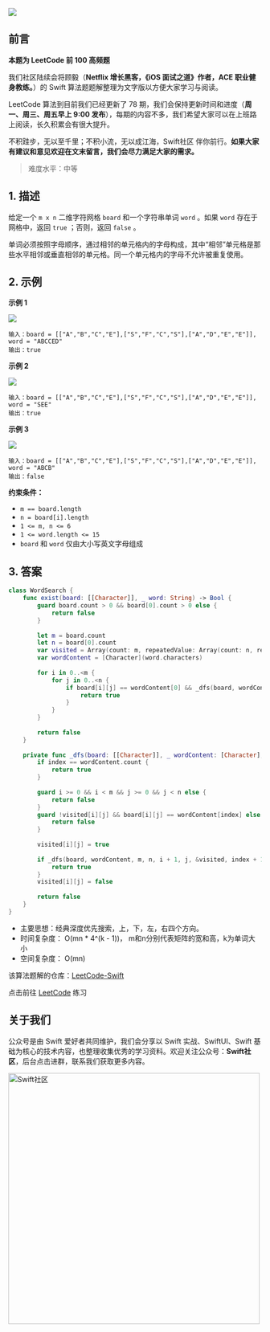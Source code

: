 ![](https://upload-images.jianshu.io/upload_images/2829694-8d80389416deefc4.png?imageMogr2/auto-orient/strip%7CimageView2/2/w/1240)

## 前言

**本题为 LeetCode 前 100 高频题**

我们社区陆续会将顾毅（**Netflix 增长黑客，《iOS 面试之道》作者，ACE 职业健身教练。**）的 Swift 算法题题解整理为文字版以方便大家学习与阅读。

LeetCode 算法到目前我们已经更新了 78 期，我们会保持更新时间和进度（**周一、周三、周五早上 9:00 发布**），每期的内容不多，我们希望大家可以在上班路上阅读，长久积累会有很大提升。

不积跬步，无以至千里；不积小流，无以成江海，Swift社区 伴你前行。**如果大家有建议和意见欢迎在文末留言，我们会尽力满足大家的需求。**

> 难度水平：中等

## 1. 描述

给定一个 `m x n` 二维字符网格 `board` 和一个字符串单词 `word` 。如果 `word` 存在于网格中，返回 `true` ；否则，返回 `false` 。

单词必须按照字母顺序，通过相邻的单元格内的字母构成，其中“相邻”单元格是那些水平相邻或垂直相邻的单元格。同一个单元格内的字母不允许被重复使用。

## 2. 示例

**示例 1**

![](https://images.xiaozhuanlan.com/photo/2022/01dc86a2e8777fa372b18296e334142b.png)

```
输入：board = [["A","B","C","E"],["S","F","C","S"],["A","D","E","E"]], word = "ABCCED"
输出：true
```

**示例 2**

![](https://images.xiaozhuanlan.com/photo/2022/07d5e0146bf7c3eeb14504736ed338c0.png)

```
输入：board = [["A","B","C","E"],["S","F","C","S"],["A","D","E","E"]], word = "SEE"
输出：true
```
**示例 3**

![](https://files.mdnice.com/user/17787/5d692bd2-0e4b-42cc-8bba-474a600acc8f.png)

```
输入：board = [["A","B","C","E"],["S","F","C","S"],["A","D","E","E"]], word = "ABCB"
输出：false
```

**约束条件：**

- `m == board.length`
- `n = board[i].length`
- `1 <= m, n <= 6`
- `1 <= word.length <= 15`
- `board` 和 `word` 仅由大小写英文字母组成

## 3. 答案

```swift
class WordSearch {
    func exist(board: [[Character]], _ word: String) -> Bool {
        guard board.count > 0 && board[0].count > 0 else {
            return false
        }
        
        let m = board.count
        let n = board[0].count
        var visited = Array(count: m, repeatedValue: Array(count: n, repeatedValue: false))
        var wordContent = [Character](word.characters)
        
        for i in 0..<m {
            for j in 0..<n {
                if board[i][j] == wordContent[0] && _dfs(board, wordContent, m, n, i, j, &visited, 0) {
                    return true
                }
            }
        }
        
        return false
    }
    
    private func _dfs(board: [[Character]], _ wordContent: [Character], _ m: Int, _ n: Int, _ i: Int, _ j: Int, inout _ visited: [[Bool]], _ index: Int) -> Bool {
        if index == wordContent.count {
            return true
        }
    
        guard i >= 0 && i < m && j >= 0 && j < n else {
            return false
        }
        guard !visited[i][j] && board[i][j] == wordContent[index] else {
            return false
        }
        
        visited[i][j] = true
        
        if _dfs(board, wordContent, m, n, i + 1, j, &visited, index + 1) || _dfs(board, wordContent, m, n, i - 1, j, &visited, index + 1) || _dfs(board, wordContent, m, n, i, j + 1, &visited, index + 1) || _dfs(board, wordContent, m, n, i, j - 1, &visited, index + 1) {
            return true
        }
        visited[i][j] = false
        
        return false
    }
}
```

* 主要思想：经典深度优先搜索，上，下，左，右四个方向。
* 时间复杂度： O(mn * 4^(k - 1))， m和n分别代表矩阵的宽和高，k为单词大小
* 空间复杂度： O(mn)

该算法题解的仓库：[LeetCode-Swift](https://github.com/soapyigu/LeetCode-Swift "LeetCode-Swift")

点击前往 [LeetCode](https://leetcode.com/problems/word-search/ "LeetCode") 练习

## 关于我们

公众号是由 Swift 爱好者共同维护，我们会分享以 Swift 实战、SwiftUI、Swift 基础为核心的技术内容，也整理收集优秀的学习资料。欢迎关注公众号：**Swift社区**，后台点击进群，联系我们获取更多内容。

<img width="500" alt="Swift社区" src="https://user-images.githubusercontent.com/24238160/132703149-34121c6c-fd18-491c-a697-58a0fabf3060.png">
